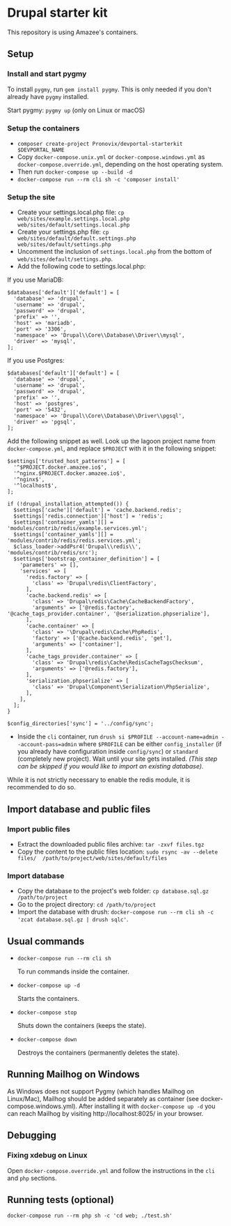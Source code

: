 # Drupal starter kit

This repository is using Amazee's containers.

## Setup

### Install and start pygmy

To install `pygmy`, run `gem install pygmy`. This is only needed if you don't already have `pygmy` installed.

Start pygmy: `pygmy up` (only on Linux or macOS)

### Setup the containers

* `composer create-project Pronovix/devportal-starterkit $DEVPORTAL_NAME`
* Copy `docker-compose.unix.yml` or `docker-compose.windows.yml` as `docker-compose.override.yml`, depending on the 
  host operating system.
* Then run `docker-compose up --build -d`
* `docker-compose run --rm cli sh -c 'composer install'`

### Setup the site

* Create your settings.local.php file: 
  `cp web/sites/example.settings.local.php web/sites/default/settings.local.php`
* Create your settings.php file:
  `cp web/sites/default/default.settings.php web/sites/default/settings.php`
* Uncomment the inclusion of `settings.local.php` from the bottom of `web/sites/default/settings.php`.
* Add the following code to settings.local.php:

If you use MariaDB:

```
$databases['default']['default'] = [
  'database' => 'drupal',
  'username' => 'drupal',
  'password' => 'drupal',
  'prefix' => '',
  'host' => 'mariadb',
  'port' => '3306',
  'namespace' => 'Drupal\\Core\\Database\\Driver\\mysql',
  'driver' => 'mysql',
];
```

If you use Postgres:

```
$databases['default']['default'] = [
  'database' => 'drupal',
  'username' => 'drupal',
  'password' => 'drupal',
  'prefix' => '',
  'host' => 'postgres',
  'port' => '5432',
  'namespace' => 'Drupal\\Core\\Database\\Driver\\pgsql',
  'driver' => 'pgsql',
];
```

Add the following snippet as well. Look up the lagoon project name from `docker-compose.yml`, and replace `$PROJECT` 
with it in the following snippet:

```
$settings['trusted_host_patterns'] = [
  '^$PROJECT.docker.amazee.io$',
  '^nginx.$PROJECT.docker.amazee.io$',
  '^nginx$',
  '^localhost$',
];

if (!drupal_installation_attempted()) {
  $settings['cache']['default'] = 'cache.backend.redis';
  $settings['redis.connection']['host'] = 'redis';
  $settings['container_yamls'][] = 'modules/contrib/redis/example.services.yml';
  $settings['container_yamls'][] = 'modules/contrib/redis/redis.services.yml';
  $class_loader->addPsr4('Drupal\\redis\\', 'modules/contrib/redis/src');
  $settings['bootstrap_container_definition'] = [
    'parameters' => [],
    'services' => [
      'redis.factory' => [
        'class' => 'Drupal\redis\ClientFactory',
      ],
      'cache.backend.redis' => [
        'class' => 'Drupal\redis\Cache\CacheBackendFactory',
        'arguments' => ['@redis.factory', '@cache_tags_provider.container', '@serialization.phpserialize'],
      ],
      'cache.container' => [
        'class' => '\Drupal\redis\Cache\PhpRedis',
        'factory' => ['@cache.backend.redis', 'get'],
        'arguments' => ['container'],
      ],
      'cache_tags_provider.container' => [
        'class' => 'Drupal\redis\Cache\RedisCacheTagsChecksum',
        'arguments' => ['@redis.factory'],
      ],
      'serialization.phpserialize' => [
        'class' => 'Drupal\Component\Serialization\PhpSerialize',
      ],
    ],
  ];
}

$config_directories['sync'] = '../config/sync';
```

* Inside the `cli` container, run `drush si $PROFILE --account-name=admin --account-pass=admin` where `$PROFILE` can be
either `config_installer` (if you already have configuration inside `config/sync`) or `standard` (completely new 
project). Wait until your site gets installed. _(This step can be skipped if you would 
like to import an existing database)._

While it is not strictly necessary to enable the redis module, it is recommended to do so.
  
## Import database and public files

### Import public files

* Extract the downloaded public files archive: `tar -zxvf files.tgz`
* Copy the content to the public files location: `sudo rsync -av --delete files/ 
/path/to/project/web/sites/default/files`

### Import database

* Copy the database to the project's web folder: `cp database.sql.gz /path/to/project`
* Go to the project directory: `cd /path/to/project`
* Import the database with drush: `docker-compose run --rm cli sh -c 'zcat database.sql.gz | drush sqlc'`.
  
## Usual commands

* `docker-compose run --rm cli sh`

  To run commands inside the container.
  
* `docker-compose up -d`

  Starts the containers.
  
* `docker-compose stop`

  Shuts down the containers (keeps the state).
  
* `docker-compose down`

  Destroys the containers (permanently deletes the state).

## Running Mailhog on Windows

As Windows does not support Pygmy (which handles Mailhog on Linux/Mac), Mailhog should be added 
separately as container (see docker-compose.windows.yml). After installing it with `docker-compose up -d`
you can reach Mailhog by visiting http://localhost:8025/ in your browser. 
  
## Debugging

### Fixing xdebug on Linux

Open `docker-compose.override.yml` and follow the instructions in the `cli` and `php` sections.

## Running tests (optional)

`docker-compose run --rm php sh -c 'cd web; ./test.sh'`
